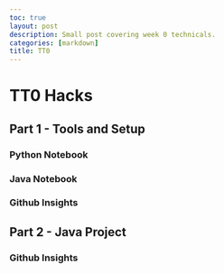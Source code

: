 ```yaml
---
toc: true
layout: post
description: Small post covering week 0 technicals.
categories: [markdown]
title: TT0
---
```

# TT0 Hacks

## Part 1 - Tools and Setup

### Python Notebook

### Java Notebook

### Github Insights

## Part 2 - Java Project

### Github Insights